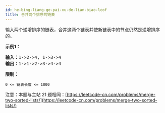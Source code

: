 ```yaml
---
id: he-bing-liang-ge-pai-xu-de-lian-biao-lcof
title: 合并两个排序的链表
---
```

输入两个递增排序的链表，合并这两个链表并使新链表中的节点仍然是递增排序的。

**示例1：**


<pre><strong>输入：</strong>1-&gt;2-&gt;4, 1-&gt;3-&gt;4<br/><strong>输出：</strong>1-&gt;1-&gt;2-&gt;3-&gt;4-&gt;4</pre>

**限制：**

<code>0 &lt;= 链表长度 &lt;= 1000</code>

注意：本题与主站 21 题相同：[https://leetcode-cn.com/problems/merge-two-sorted-lists/](https://leetcode-cn.com/problems/merge-two-sorted-lists/)
